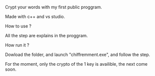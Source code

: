 Crypt your words with my first public proggram.

Made with c++ and vs studio.

How to use ?

All the step are explains in the proggram.

How run it ?

Dowload the folder, and launch "chiffremment.exe", and follow the step.


For the moment, only the crypto of the 1 key is availible, the next come soon.